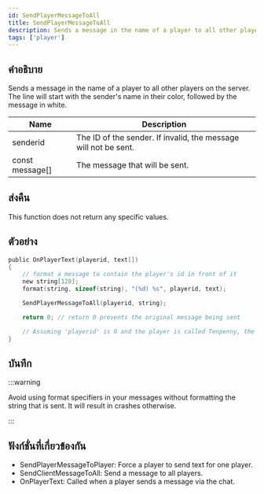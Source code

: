 ```yaml
---
id: SendPlayerMessageToAll
title: SendPlayerMessageToAll
description: Sends a message in the name of a player to all other players on the server.
tags: ['player']
---
```


## คำอธิบาย

Sends a message in the name of a player to all other players on the server. The line will start with the sender's name in their color, followed by the message in white.


| Name | Description |
|------|-------------|
|senderid | The ID of the sender. If invalid, the message will not be sent.|
|const message[] | The message that will be sent.|


## ส่งคืน

This function does not return any specific values.


## ตัวอย่าง


```c
public OnPlayerText(playerid, text[])
{
    // format a message to contain the player's id in front of it
    new string[128];
    format(string, sizeof(string), "(%d) %s", playerid, text);

    SendPlayerMessageToAll(playerid, string);

    return 0; // return 0 prevents the original message being sent

    // Assuming 'playerid' is 0 and the player is called Tenpenny, the output will be 'Tenpenny:(0) <message>'
}
```


## บันทึก

:::warning

Avoid using format specifiers in your messages without formatting the string that is sent. It will result in crashes otherwise.


:::


## ฟังก์ชั่นที่เกี่ยวข้องกัน


-  SendPlayerMessageToPlayer: Force a player to send text for one player.
-  SendClientMessageToAll: Send a message to all players.
-  OnPlayerText: Called when a player sends a message via the chat.
